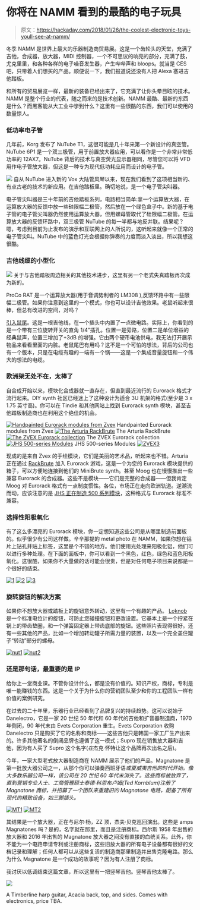 # 你将在 NAMM 看到的最酷的电子玩具

> 原文：<https://hackaday.com/2018/01/26/the-coolest-electronic-toys-youll-see-at-namm/>

冬季 NAMM 是世界上最大的乐器制造商贸易展。这是一个齿轮头的天堂，充满了吉他，合成器，放大器，MIDI 控制器，一个不可思议的响亮的部分，充满了鼓，尤克里里，和各种各样的电子噪音发生器，产生哔哔声和 bloops。就当是 CES 吧，只带着人们想买的产品。顺便说一下，我们报道说还没有人把 Alexa 塞进吉他踏板。

和所有的贸易展览一样，最新的装备已经出来了，它充满了让你头晕目眩的技术。NAMM 是整个行业的代表，随之而来的是技术创新。NAMM 最酷、最新的东西是什么？而黑客能从大工业中学到什么？这里有一些很酷的东西，我们可以使用的数量惊人。

### 低功率电子管

几年前，Korg 发布了 NuTube T1，这很可能是几十年来第一个新设计的真空管。NuTube 6P1 是一个双三极管，用于前置放大器应用，可以看作是一个非常非常低功率的 12AX7。NuTube 背后的技术与真空荧光显示器相同，尽管您可以将 VFD 用作电子管放大器，但这是一种专为现代低功耗应用而设计的电子管。

[![](img/e6418c864952a70a3098e113fd3c2cea.png)](https://hackaday.com/wp-content/uploads/2018/01/ts.jpg) 自从 NuTube 进入新的 Vox 大陆管风琴以来，现在我们看到了这项相当新的、有点古老的技术的新应用。在吉他踏板里。确切地说，是一个电子管尖叫器。

电子管尖叫器是三十年前的吉他踏板系列，电路相当简单:拿一个运算放大器，在运算放大器的反馈中放一些硅限幅二极管，然后放在一个绿色盒子中。新的基于电子管的电子管尖叫器仍然使用运算放大器，但用螺母管取代了硅限幅二极管。在运算放大器的反馈环路中，双三极管 NuTube 的每一半都与地反并联。结果呢？嗯，考虑到目前为止发布的演示和互联网上的人所说的，这听起来就像一个正常的电子管尖叫。NuTube 中的蓝色灯光会根据你弹奏的力度而淡入淡出，所以我想这很酷。

### 吉他线缆的小型化

[![](img/006661146395012a03d7a57936b076ac.png)](https://hackaday.com/wp-content/uploads/2018/01/rattail.jpg) 关于与吉他踏板周边相关的其他技术进步，这里有另一个老式失真踏板再次成为新的。

ProCo RAT 是一个运算放大器(用于音调势利者的 LM308 ),反馈环路中有一些限幅二极管。如果你注意到这里的一个模式，你也可以设计吉他效果。老鼠听起来很棒，但总有改进的空间，对吗？

[引入鼠尾](https://www.youtube.com/watch?v=gNQ9oQOSz4s)。这是一根吉他线，在一个插头中内置了一点微电路。实际上，你看到的是一个带有三位旋转开关的直角 1/4”插孔。位置一是旁路，位置二是单位增益的经典鼠声，位置三增加了+3dB 的增强。它由两个硬币电池供电，我无法打开展示物品来看看里面的内脏。老鼠尾巴有用吗？这不是一个可怕的想法，背后的公司也有一个版本，只是在电缆有趣的一端有一个锅——这是一个集成音量旋钮和一个伟大的想法的电缆。

### 欧洲架无处不在，太棒了

自合成开始以来，模块化合成器就一直存在，但直到最近流行的 Eurorack 格式才流行起来。DIY synth 社区已经迷上了这种设计为适合 3U 机架的格式(至少是 3 x 1.75 英寸高)。你可以在 Tindie 和其他网站上找到 Eurorack synth 模块，甚至吉他踏板制造商也在利用这个绝佳的机会。

 [![Handpainted Eurorack modules from Zvex](img/5f9c8c2b1eea5f807f60f59387e3777a.png "ZVEX2")](https://i0.wp.com/hackaday.com/wp-content/uploads/2018/01/zvex2.jpg?ssl=1) Handpainted Eurorack modules from Zvex [![The Arturia RackBrute](img/4f6eb5d9d597bd7fc2618495d5ff9826.png "RackBrute")](https://i0.wp.com/hackaday.com/wp-content/uploads/2018/01/rackbrute.jpg?ssl=1) The Arturia RackBrute [![The ZVEX Eurorack collection](img/afe6a5a2a74f79041c4651d5125603eb.png "ZVEX1")](https://i0.wp.com/hackaday.com/wp-content/uploads/2018/01/zvex1.jpg?ssl=1) The ZVEX Eurorack collection [![JHS 500-series Modules](img/7815dc78cf951ed6b8e4d64ef33018d9.png "JHS")](https://i0.wp.com/hackaday.com/wp-content/uploads/2018/01/jhs.jpg?ssl=1) JHS 500-series Modules [![ZVEX3](img/1ed656d5bd70909b6c68448454db8d96.png "ZVEX3")](https://i0.wp.com/hackaday.com/wp-content/uploads/2018/01/zvex3.jpg?ssl=1) 

现成的是来自 Zvex 的手绘模块，它们是美丽的艺术品，听起来也不错。Arturia 正在通过 [RackBrute](https://www.arturia.com/rackbrute-3u/overview) 加入 Eurorack 游戏，这是一个为您的 Eurorack 模块提供的箱子，可以方便地连接到他们的 MiniBrute synth。甚至 Moog 也在慢慢推出一些兼容 Eurorack 的合成器。这些不是模块——它们是完整的合成器——但我肯定 Moog 对 Eurorack 格式有一点制度惯性。各位，市场正在走向欧洲轨道。逆潮流而动，应该注意的是 [JHS 正在制造 500 系列模块](https://www.jhspedals.com/products/500-series/)，这种格式与 Eurorack 标准不兼容。

### 选择性阳极氧化

有了这么多漂亮的 Eurorack 模块，你一定想知道这些公司是从哪里制造前面板的。似乎很少有公司这样做。辛辛那提的 metal photo 在 NAMM，如果你想在铝片上钻孔并贴上标签，这里是个不错的地方。他们使用光处理来阳极化铝，他们可以进行多种处理。在下面的面板中，你可以看到一个黑色，红色，绿色和蓝色阳极氧化。这很酷，如果你不大量做的话可能会很贵，但是对任何电子项目来说都是一个很好的结束。

 [![1](img/5765d5fd11970422b51bb75532e89e7f.png "1")](https://i0.wp.com/hackaday.com/wp-content/uploads/2018/01/1.jpg?ssl=1)  [![2](img/c410fc92e91402d14569129ec9d9a5eb.png "2")](https://i0.wp.com/hackaday.com/wp-content/uploads/2018/01/2.jpg?ssl=1)  [![3](img/2e5232607209d91dc662c44b0004b6f6.png "3")](https://i0.wp.com/hackaday.com/wp-content/uploads/2018/01/3.jpg?ssl=1) 

### 旋转旋钮的解决方案

如果你不想放大器或踏板上的旋钮意外转动，这里有一个有趣的产品。 [Loknob](http://loknob.com/) 是一个标准电位计的旋钮，可防止您碰撞旋钮和更改设置。它基本上是一个拧紧在锅上的带齿垫圈，和一个弹簧固定器上带齿底部的旋钮。这些照片表现得很好。还有一些其他的产品，比如一个增加转动罐子所需力量的装置，以及一个完全盖住罐子“转动”部分的螺母。

 [![nut1](img/4f44d1865807ba310a0ee10706d01c30.png "nut1")](https://i0.wp.com/hackaday.com/wp-content/uploads/2018/01/nut1.jpg?ssl=1)  [![nut2](img/02f999ad8423b6cfbedc06b1513a54dd.png "nut2")](https://i0.wp.com/hackaday.com/wp-content/uploads/2018/01/nut2.jpg?ssl=1) 

### 还是那句话，最重要的是 IP

给你上一堂商业课。不管你设计什么，都是没有价值的。知识产权，商标，专利是唯一能赚钱的东西。这是一个关于为什么你的营销团队至少和你的工程团队一样有价值的案例研究。

在过去的二十年里，乐器行业已经看到了品牌复兴的持续趋势。这可以说始于 Danelectro，它是一家 20 世纪 50 年代和 60 年代的吉他和扩音器制造商，1970 年倒闭，90 年代末由 Evets Corporation 重生。Evets Corporation 收购 Danelectro 只是购买了它的名称和商标——这些吉他只是韩国一家工厂生产出来的。许多其他著名的倒闭品牌也遵循了这一模式；Supro 现在销售放大器和吉他，因为有人买了 Supro 这个名字(*在*杰克·怀特让这个品牌再次出名之后)。

今年，一家大型老式放大器制造商在 NAMM 展示了他们的产品。Magnatone 是第一批放大器公司之一，从那个你可以弹奏西班牙语*或夏威夷吉他的时代开始。像大多数乐器公司一样，该公司在 20 世纪 60 年代末消失了。这些商标被放弃了，直到营销专业人士、工商管理硕士泰德·科恩布卢姆(Ted Kornblum)注册了 Magnatone 商标，并招募了一个团队来重建旧的 Magnatone 电路，配备了所有现代的精致设备，如三脚插头。*

 [![MT1](img/ffef269bba9f842f5f8f4a6b3fe8a17c.png "MT1")](https://i0.wp.com/hackaday.com/wp-content/uploads/2018/01/mt1.jpg?ssl=1)  [![MT2](img/fe03ad27bd9e231d1c390af948d1d96e.png "MT2")](https://i0.wp.com/hackaday.com/wp-content/uploads/2018/01/mt2.jpg?ssl=1) 

其结果是一个放大器，正在与尼尔·杨，ZZ 顶，杰夫·贝克巡回演出。这些是 amps Magnatones 吗？是的，名字就在那里，而且是注册商标。西尔斯 1958 年出售的放大器和 2016 年出售的 Magnatone 放大器之间没有直接的血统关系。此外，你不能为一个电路申请专利或注册商标，这些旧放大器的所有电子设备都有很好的文档记录和理解；任何人都可以从这些复活的制造商那里制造并出售克隆电路。那么为什么 Magnatone 是一个成功的故事呢？因为有人注册了商标。

我讨厌以低调结束这篇文章，所以这里有一把竖琴吉他。竖琴吉他太棒了。

[![](img/378b3445bdd62bf200f13457068e8361.png)](https://hackaday.com/wp-content/uploads/2018/01/harpguitar.jpg)

A Timberline harp guitar, Acacia back, top, and sides. Comes with electronics, price TBA.